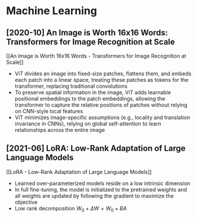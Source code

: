# Machine Learning

## [2020-10] An Image is Worth 16x16 Words: Transformers for Image Recognition at Scale

[[An Image is Worth 16x16 Words - Transformers for Image Recognition at Scale]]
- ViT divides an image into fixed-size patches, flattens them, and embeds each patch into a linear space, treating these patches as tokens for the transformer, replacing traditional convolutions
- To preserve spatial information in the image, ViT adds learnable positional embeddings to the patch embeddings, allowing the transformer to capture the relative positions of patches without relying on CNN-style local features
- ViT minimizes image-specific assumptions (e.g., locality and translation invariance in CNNs), relying on global self-attention to learn relationships across the entire image

## [2021-06] LoRA: Low-Rank Adaptation of Large Language Models

[[LoRA - Low-Rank Adaptation of Large Language Models]]
- Learned over-parameterized models reside on a low intrinsic dimension
- In full fine-tuning, the model is initialized to the pretrained weights and all weights are updated by following the gradient to maximize the objective
- Low rank decomposition $W_{0}+ \Delta W = W_{0}+ BA$

